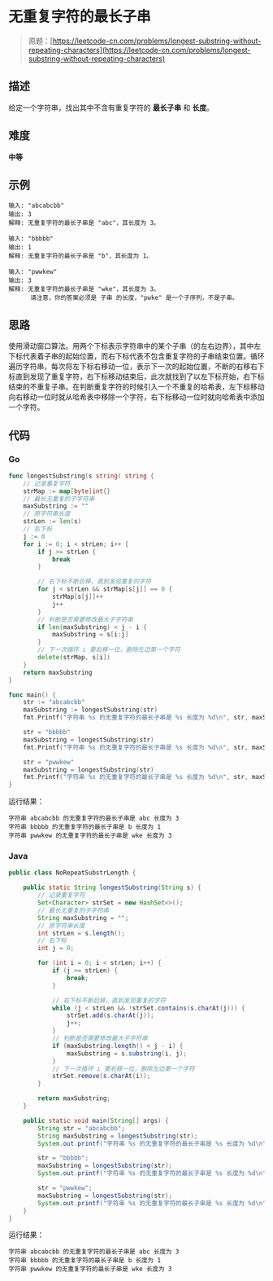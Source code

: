 # 无重复字符的最长子串

> 原题：[https://leetcode-cn.com/problems/longest-substring-without-repeating-characters](https://leetcode-cn.com/problems/longest-substring-without-repeating-characters)

## 描述

给定一个字符串，找出其中不含有重复字符的 **最长子串** 和 **长度**。

## 难度

**中等**

## 示例

```
输入: "abcabcbb"
输出: 3
解释: 无重复字符的最长子串是 "abc"，其长度为 3。
```

```
输入: "bbbbb"
输出: 1
解释: 无重复字符的最长子串是 "b"，其长度为 1。
```

```
输入: "pwwkew"
输出: 3
解释: 无重复字符的最长子串是 "wke"，其长度为 3。
      请注意，你的答案必须是 子串 的长度，"pwke" 是一个子序列，不是子串。
```

## 思路

使用滑动窗口算法。用两个下标表示字符串中的某个子串（的左右边界），其中左下标代表着子串的起始位置，而右下标代表不包含重复字符的子串结束位置。循环遍历字符串，每次将左下标右移动一位，表示下一次的起始位置，不断的右移右下标直到发现了重复字符，右下标移动结束后，此次就找到了以左下标开始，右下标结束的不重复子串。在判断重复字符的时候引入一个不重复的哈希表，左下标移动向右移动一位时就从哈希表中移除一个字符，右下标移动一位时就向哈希表中添加一个字符。

## 代码

### Go

```go
func longestSubstring(s string) string {
    // 记录重复字符
    strMap := map[byte]int{}
    // 最长无重复的子字符串
    maxSubstring := ""
    // 原字符串长度
    strLen := len(s)
    // 右下标
    j := 0
    for i := 0; i < strLen; i++ {
        if j >= strLen {
            break
        }

        // 右下标不断后移，直到发现重复的字符
        for j < strLen && strMap[s[j]] == 0 {
            strMap[s[j]]++
            j++
        }
        // 判断是否需要修改最大子字符串
        if len(maxSubstring) < j - i {
            maxSubstring = s[i:j]
        }
        // 下一次循环 i 要右移一位，删除左边第一个字符
        delete(strMap, s[i])
    }
    return maxSubstring
}
```

```go
func main() {
    str := "abcabcbb"
    maxSubstring := longestSubstring(str)
    fmt.Printf("字符串 %s 的无重复字符的最长子串是 %s 长度为 %d\n", str, maxSubstring, len(maxSubstring))

    str = "bbbbb"
    maxSubstring = longestSubstring(str)
    fmt.Printf("字符串 %s 的无重复字符的最长子串是 %s 长度为 %d\n", str, maxSubstring, len(maxSubstring))

    str = "pwwkew"
    maxSubstring = longestSubstring(str)
    fmt.Printf("字符串 %s 的无重复字符的最长子串是 %s 长度为 %d\n", str, maxSubstring, len(maxSubstring))
}
```

运行结果：

```
字符串 abcabcbb 的无重复字符的最长子串是 abc 长度为 3
字符串 bbbbb 的无重复字符的最长子串是 b 长度为 1
字符串 pwwkew 的无重复字符的最长子串是 wke 长度为 3
```

### Java

```java
public class NoRepeatSubstrLength {

    public static String longestSubstring(String s) {
        // 记录重复字符
        Set<Character> strSet = new HashSet<>();
        // 最长无重复的子字符串
        String maxSubstring = "";
        // 原字符串长度
        int strLen = s.length();
        // 右下标
        int j = 0;

        for (int i = 0; i < strLen; i++) {
            if (j >= strLen) {
                break;
            }

            // 右下标不断后移，直到发现重复的字符
            while (j < strLen && !strSet.contains(s.charAt(j))) {
                strSet.add(s.charAt(j));
                j++;
            }
            // 判断是否需要修改最大子字符串
            if (maxSubstring.length() < j - i) {
                maxSubstring = s.substring(i, j);
            }
            // 下一次循环 i 要右移一位，删除左边第一个字符
            strSet.remove(s.charAt(i));
        }

        return maxSubstring;
    }

    public static void main(String[] args) {
        String str = "abcabcbb";
        String maxSubstring = longestSubstring(str);
        System.out.printf("字符串 %s 的无重复字符的最长子串是 %s 长度为 %d\n", str, maxSubstring, maxSubstring.length());

        str = "bbbbb";
        maxSubstring = longestSubstring(str);
        System.out.printf("字符串 %s 的无重复字符的最长子串是 %s 长度为 %d\n", str, maxSubstring, maxSubstring.length());

        str = "pwwkew";
        maxSubstring = longestSubstring(str);
        System.out.printf("字符串 %s 的无重复字符的最长子串是 %s 长度为 %d\n", str, maxSubstring, maxSubstring.length());
    }
}
```

运行结果：

```
字符串 abcabcbb 的无重复字符的最长子串是 abc 长度为 3
字符串 bbbbb 的无重复字符的最长子串是 b 长度为 1
字符串 pwwkew 的无重复字符的最长子串是 wke 长度为 3
```

